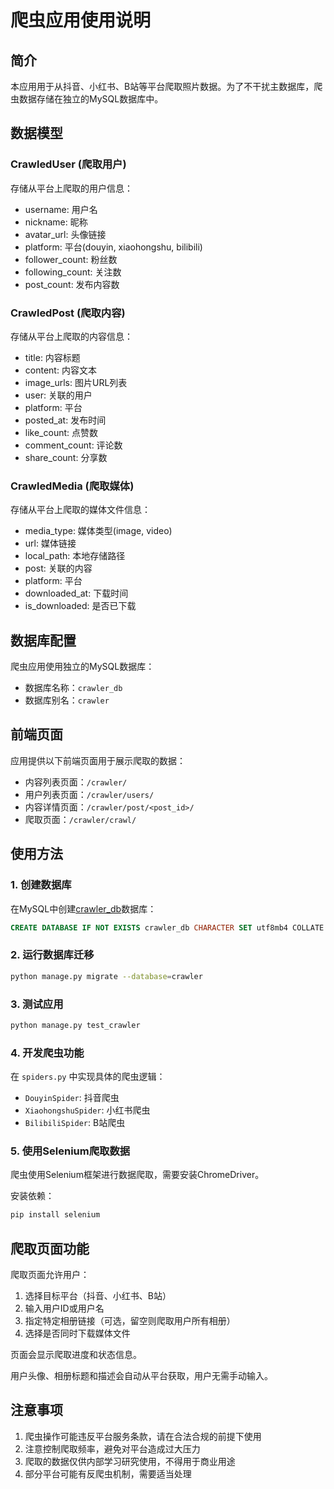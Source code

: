 # 爬虫应用使用说明

## 简介

本应用用于从抖音、小红书、B站等平台爬取照片数据。为了不干扰主数据库，爬虫数据存储在独立的MySQL数据库中。

## 数据模型

### CrawledUser (爬取用户)
存储从平台上爬取的用户信息：
- username: 用户名
- nickname: 昵称
- avatar_url: 头像链接
- platform: 平台(douyin, xiaohongshu, bilibili)
- follower_count: 粉丝数
- following_count: 关注数
- post_count: 发布内容数

### CrawledPost (爬取内容)
存储从平台上爬取的内容信息：
- title: 内容标题
- content: 内容文本
- image_urls: 图片URL列表
- user: 关联的用户
- platform: 平台
- posted_at: 发布时间
- like_count: 点赞数
- comment_count: 评论数
- share_count: 分享数

### CrawledMedia (爬取媒体)
存储从平台上爬取的媒体文件信息：
- media_type: 媒体类型(image, video)
- url: 媒体链接
- local_path: 本地存储路径
- post: 关联的内容
- platform: 平台
- downloaded_at: 下载时间
- is_downloaded: 是否已下载

## 数据库配置

爬虫应用使用独立的MySQL数据库：
- 数据库名称：`crawler_db`
- 数据库别名：`crawler`

## 前端页面

应用提供以下前端页面用于展示爬取的数据：
- 内容列表页面：`/crawler/`
- 用户列表页面：`/crawler/users/`
- 内容详情页面：`/crawler/post/<post_id>/`
- 爬取页面：`/crawler/crawl/`

## 使用方法

### 1. 创建数据库
在MySQL中创建[crawler_db](file:///h:\xunlei\test\ppy\crawler_db)数据库：
```sql
CREATE DATABASE IF NOT EXISTS crawler_db CHARACTER SET utf8mb4 COLLATE utf8mb4_unicode_ci;
```

### 2. 运行数据库迁移
```bash
python manage.py migrate --database=crawler
```

### 3. 测试应用
```bash
python manage.py test_crawler
```

### 4. 开发爬虫功能
在 `spiders.py` 中实现具体的爬虫逻辑：
- `DouyinSpider`: 抖音爬虫
- `XiaohongshuSpider`: 小红书爬虫
- `BilibiliSpider`: B站爬虫

### 5. 使用Selenium爬取数据
爬虫使用Selenium框架进行数据爬取，需要安装ChromeDriver。

安装依赖：
```bash
pip install selenium
```

## 爬取页面功能

爬取页面允许用户：
1. 选择目标平台（抖音、小红书、B站）
2. 输入用户ID或用户名
3. 指定特定相册链接（可选，留空则爬取用户所有相册）
4. 选择是否同时下载媒体文件

页面会显示爬取进度和状态信息。

用户头像、相册标题和描述会自动从平台获取，用户无需手动输入。

## 注意事项

1. 爬虫操作可能违反平台服务条款，请在合法合规的前提下使用
2. 注意控制爬取频率，避免对平台造成过大压力
3. 爬取的数据仅供内部学习研究使用，不得用于商业用途
4. 部分平台可能有反爬虫机制，需要适当处理